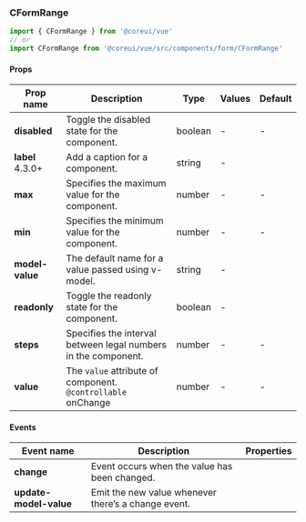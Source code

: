 ### CFormRange

```jsx
import { CFormRange } from '@coreui/vue'
// or
import CFormRange from '@coreui/vue/src/components/form/CFormRange'
```

#### Props

| Prop name                                                | Description                                                      | Type    | Values | Default |
| -------------------------------------------------------- | ---------------------------------------------------------------- | ------- | ------ | ------- |
| **disabled**                                             | Toggle the disabled state for the component.                     | boolean | -      | -       |
| **label** <br><div class="badge bg-primary">4.3.0+</div> | Add a caption for a component.                                   | string  | -      |         |
| **max**                                                  | Specifies the maximum value for the component.                   | number  | -      | -       |
| **min**                                                  | Specifies the minimum value for the component.                   | number  | -      | -       |
| **model-value**                                          | The default name for a value passed using v-model.               | string  | -      |         |
| **readonly**                                             | Toggle the readonly state for the component.                     | boolean | -      |         |
| **steps**                                                | Specifies the interval between legal numbers in the component.   | number  | -      | -       |
| **value**                                                | The `value` attribute of component.<br/>`@controllable` onChange | number  | -      | -       |

#### Events

| Event name             | Description                                         | Properties |
| ---------------------- | --------------------------------------------------- | ---------- |
| **change**             | Event occurs when the value has been changed.       |
| **update-model-value** | Emit the new value whenever there’s a change event. |
